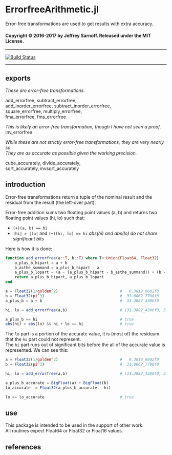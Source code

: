 # ErrorfreeArithmetic.jl
Error-free transformations are used to get results with extra accuracy.


#### Copyright © 2016-2017 by Jeffrey Sarnoff.  Released under the MIT License.

-----

[![Build Status](https://travis-ci.org/JeffreySarnoff/ErrorfreeArithmetic.jl.svg?branch=master)](https://travis-ci.org/JeffreySarnoff/ErrorfreeArithmetic.jl)

-----

## exports

*These are error-free transformations.*    

add_errorfree, subtract_errorfree,   
add_inorder_errorfree, subtract_inorder_errorfree,    
square_errorfree,  multiply_errorfree,    
fma_errorfree, fms_errorfree

*This is likely an error-free transformation, though I have not seen a proof.*    
inv_errorfree 

*While these are not strictly error-free transformations, they are very nearly so.*    
*They are as accurate as possible given the working precision.*  

cube_accurately, divide_accurately,    
sqrt_accurately, invsqrt_accurately    

## introduction

Error-free transformations return a tuple of the nominal result and the residual from the result (the left-over part).    

Error-free addition sums two floating point values (a, b) and returns two floating point values (hi, lo) such that:    
* `(+)(a, b) == hi` 
* `|hi| > |lo|` and `(+)(hi, lo) == hi`  *abs(hi) and abs(lo) do not share significant bits*

Here is how it is done:

```julia
function add_errorfree(a::T, b::T) where T<:Union{Float64, Float32}
    a_plus_b_hipart = a + b
    b_asthe_summand = a_plus_b_hipart - a
    a_plus_b_lopart = (a - (a_plus_b_hipart - b_asthe_summand)) + (b - b_asthe_summand)
    return a_plus_b_hipart, a_plus_b_lopart
end

a = Float32(1/golden^2)                           #   0.3819_6602f0
b = Float32(pi^3)                                 #  31.0062_7700f0
a_plus_b = a + b                                  #  31.3882_4300f0

hi, lo = add_errorfree(a,b)                       # (31.3882_4300f0, 3.8743_0270f-7)

a_plus_b == hi                                    # true
abs(hi) > abs(lo) && hi + lo == hi                # true

```
The `lo` part is a portion of the accurate value, it is (most of) the residuum that the `hi` part could not represent.    
The `hi` part runs out of significant bits before the all of the accurate value is represented.  We can see this:        
```julia
a = Float32(1/golden^2)                           #   0.3819_6602f0
b = Float32(pi^3)                                 #  31.0062_7700f0

hi, lo = add_errorfree(a,b)                       # (31.3882_4300f0, 3.8743_0270f-7)

a_plus_b_accurate = BigFloat(a) + BigFloat(b)
lo_accurate  = Float32(a_plus_b_accurate - hi)

lo == lo_accurate                                 # true
```

## use

This package is intended to be used in the support of other work.    
All routines expect Float64 or Float32 or Float16 values.

## references

